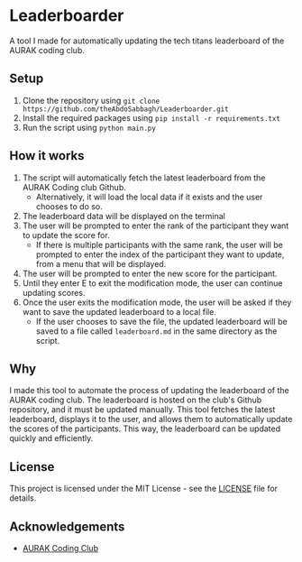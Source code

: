 # Leaderboarder
A tool I made for automatically updating the tech titans leaderboard of the AURAK coding club.

## Setup
1. Clone the repository using `git clone https://github.com/theAbdoSabbagh/Leaderboarder.git`
2. Install the required packages using `pip install -r requirements.txt`
3. Run the script using `python main.py`

## How it works
1. The script will automatically fetch the latest leaderboard from the AURAK Coding club Github.
   - Alternatively, it will load the local data if it exists and the user chooses to do so.
2. The leaderboard data will be displayed on the terminal
3. The user will be prompted to enter the rank of the participant they want to update the score for.
    - If there is multiple participants with the same rank, the user will be prompted to enter the index of the participant they want to update, from a menu that will be displayed.
4. The user will be prompted to enter the new score for the participant.
5. Until they enter E to exit the modification mode, the user can continue updating scores.
6. Once the user exits the modification mode, the user will be asked if they want to save the updated leaderboard to a local file.
    - If the user chooses to save the file, the updated leaderboard will be saved to a file called `leaderboard.md` in the same directory as the script.

## Why
I made this tool to automate the process of updating the leaderboard of the AURAK coding club. The leaderboard is hosted on the club's Github repository, and it must be updated manually. This tool fetches the latest leaderboard, displays it to the user, and allows them to automatically update the scores of the participants. This way, the leaderboard can be updated quickly and efficiently.

## License
This project is licensed under the MIT License - see the [LICENSE](https://github.com/theAbdoSabbagh/Leaderboarder/blob/main/LICENSE) file for details.

## Acknowledgements
- [AURAK Coding Club](https://github.com/AURAK-Coding-Club)
